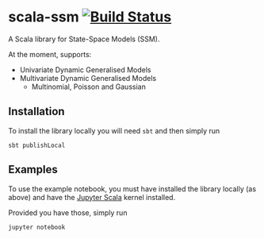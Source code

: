 # scala-ssm [![Build Status](https://travis-ci.org/ruivieira/scala-ssm.svg?branch=master)](https://travis-ci.org/ruivieira/scala-ssm)

A Scala library for State-Space Models (SSM).

At the moment, supports:

 - Univariate Dynamic Generalised Models
 - Multivariate Dynamic Generalised Models
   - Multinomial, Poisson and Gaussian

## Installation

To install the library locally you will need `sbt` and then simply run

```
sbt publishLocal
```

## Examples

To use the example notebook, you must have installed the library locally (as above) and have the [Jupyter Scala](https://github.com/jupyter-scala/jupyter-scala) kernel installed.

Provided you have those, simply run

```
jupyter notebook
```
